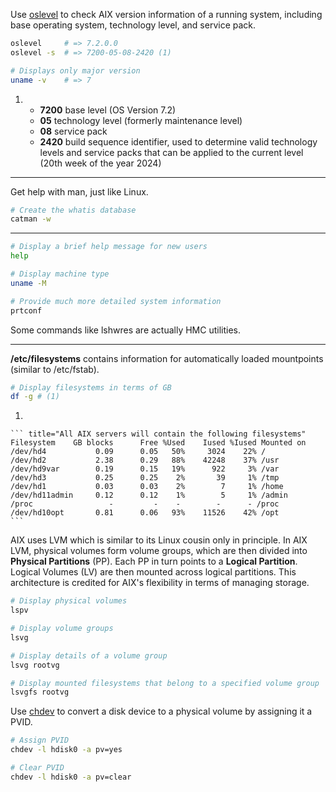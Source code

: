 Use [oslevel](https://www.ibm.com/docs/en/aix/7.2?topic=o-oslevel-command) to check AIX version information of a running system, including base operating system, technology level, and service pack.

```sh title="Check AIX version"
oslevel     # => 7.2.0.0
oslevel -s  # => 7200-05-08-2420 (1)

# Displays only major version
uname -v    # => 7
```

1. 
    -   **7200** base level (OS Version 7.2)
    -   **05** technology level (formerly maintenance level)
    -   **08** service pack
    -   **2420** build sequence identifier, used to determine valid technology levels and service packs that can be applied to the current level (20th week of the year 2024)

---

Get help with man, just like Linux.

```sh
# Create the whatis database
catman -w
```

---

```sh
# Display a brief help message for new users
help

# Display machine type
uname -M

# Provide much more detailed system information
prtconf
```

Some commands like lshwres are actually HMC utilities.

---

**/etc/filesystems** contains information for automatically loaded mountpoints (similar to /etc/fstab).

```sh
# Display filesystems in terms of GB
df -g # (1)
```

1.  

    ``` title="All AIX servers will contain the following filesystems"
    Filesystem    GB blocks      Free %Used    Iused %Iused Mounted on
    /dev/hd4           0.09      0.05   50%     3024    22% /
    /dev/hd2           2.38      0.29   88%    42248    37% /usr
    /dev/hd9var        0.19      0.15   19%      922     3% /var
    /dev/hd3           0.25      0.25    2%       39     1% /tmp
    /dev/hd1           0.03      0.03    2%        7     1% /home
    /dev/hd11admin     0.12      0.12    1%        5     1% /admin
    /proc                 -         -    -        -      - /proc
    /dev/hd10opt       0.81      0.06   93%    11526    42% /opt
    ```

AIX uses LVM which is similar to its Linux cousin only in principle.
In AIX LVM, physical volumes form volume groups, which are then divided into **Physical Partitions** (PP).
Each PP in turn points to a **Logical Partition**.
Logical Volumes (LV) are then mounted across logical partitions.
This architecture is credited for AIX's flexibility in terms of managing storage.

```sh
# Display physical volumes
lspv 

# Display volume groups
lsvg

# Display details of a volume group
lsvg rootvg

# Display mounted filesystems that belong to a specified volume group
lsvgfs rootvg
```

Use [chdev](https://www.ibm.com/docs/en/aix/7.2?topic=c-chdev-command) to convert a disk device to a physical volume by assigning it a PVID.

```sh
# Assign PVID
chdev -l hdisk0 -a pv=yes

# Clear PVID
chdev -l hdisk0 -a pv=clear
```

